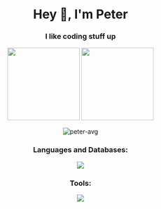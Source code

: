 <h1 align="center">Hey 👋, I'm Peter</h1>
<h3 align="center">I like coding stuff up</h3>

<p align="center">
  <img src="https://github-readme-stats.vercel.app/api?username=peter-avg&show_icons=true&theme=radical" height=165>
  <img src="https://github-readme-stats.vercel.app/api/top-langs/?username=peter-avg&layout=compact&theme=radical" height=165>
</p>

<p align="center"> 
    <img src="https://komarev.com/ghpvc/?username=peter-avg&label=Profile%20Views&color=534bc3&style=flat" alt="peter-avg" /> 
</p>

<h3 align="center">Languages and Databases:</h3>
<p align="center">
    <img src="https://skillicons.dev/icons?i=py,c,cpp,go,mysql,postgres" />
  </a>
</p>

<h3 align="center">Tools:</h3>
<p align="center">
    <img src="https://skillicons.dev/icons?i=vim,git,postman,fastapi,docker,azure" />
  </a>
</p>
